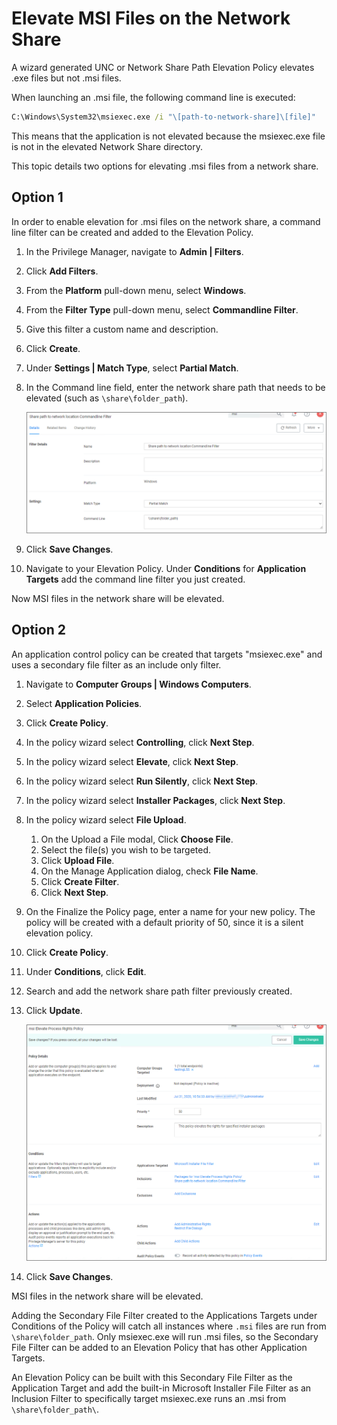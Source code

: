 [title]: # (MSI on Network Share)
[tags]: # (elevate)
[priority]: # (4)
# Elevate MSI Files on the Network Share

A wizard generated UNC or Network Share Path Elevation Policy elevates .exe files but not .msi files.

When launching an .msi file, the following command line is executed:

```cmd
C:\Windows\System32\msiexec.exe /i "\[path-to-network-share]\[file]"
```

This means that the application is not elevated because the msiexec.exe file is not in the elevated Network Share directory.

This topic details two options for elevating .msi files from a network share.

## Option 1

In order to enable elevation for .msi files on the network share, a command line filter can be created and added to the Elevation Policy.

1. In the Privilege Manager, navigate to __Admin | Filters__.
1. Click __Add Filters__.
1. From the __Platform__ pull-down menu, select __Windows__.
1. From the __Filter Type__ pull-down menu, select __Commandline Filter__.
1. Give this filter a custom name and description.
1. Click __Create__.
1. Under __Settings | Match Type__, select __Partial Match__.
1. In the Command line field, enter the network share path that needs to be elevated (such as `\share\folder_path`).

   ![path](images/msi/msi-1.png "Share path to network location")
1. Click __Save Changes__.
1. Navigate to your Elevation Policy. Under __Conditions__ for __Application Targets__ add the command line filter you just created.

Now MSI files in the network share will be elevated.

## Option 2

An application control policy can be created that targets "msiexec.exe" and uses a secondary file filter as an include only filter.

1. Navigate to __Computer Groups | Windows Computers__.
1. Select __Application Policies__.
1. Click __Create Policy__.
1. In the policy wizard select __Controlling__, click __Next Step__.
1. In the policy wizard select __Elevate__, click __Next Step__.
1. In the policy wizard select __Run Silently__, click __Next Step__.
1. In the policy wizard select __Installer Packages__, click __Next Step__.
1. In the policy wizard select __File Upload__.
   1. On the Upload a File modal, Click __Choose File__.
   1. Select the file(s) you wish to be targeted.
   1. Click __Upload File__.
   1. On the Manage Application dialog, check __File Name__.
   1. Click __Create Filter__.
   1. Click __Next Step__.
1. On the Finalize the Policy page, enter a name for your new policy. The policy will be created with a default priority of 50, since it is a silent elevation policy.
1. Click __Create Policy__.
1. Under __Conditions__, click __Edit__.
1. Search and add the network share path filter previously created.
1. Click __Update__.

   ![final](images/msi/msi-6.png "Finalized policy")
1. Click __Save Changes__.

MSI files in the network share will be elevated.

Adding the Secondary File Filter created to the Applications Targets under Conditions of the Policy will catch all instances where `.msi` files are run from `\share\folder_path`. Only msiexec.exe will run .msi files, so the Secondary File Filter can be added to an Elevation Policy that has other Application Targets.

An Elevation Policy can be built with this Secondary File Filter as the Application Target and add the built-in Microsoft Installer File Filter as an Inclusion Filter to specifically target msiexec.exe runs an .msi from
`\share\folder_path\`.
